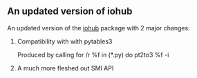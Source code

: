 ## An updated version of iohub 
An updated version of the [iohub](https://github.com/psychopy/psychopy/tree/master/psychopy/iohub) package with 2 major changes:

1. Compatibility with with pytables3

   Produced by calling for /r %f in (*.py) do pt2to3 %f -i
   
2. A much more fleshed out SMI API
